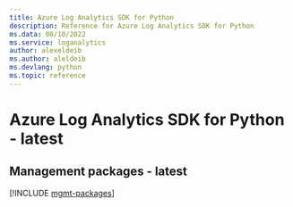 ```yaml
---
title: Azure Log Analytics SDK for Python
description: Reference for Azure Log Analytics SDK for Python
ms.data: 08/10/2022
ms.service: loganalytics
author: alexeldeib
ms.author: aleldeib
ms.devlang: python
ms.topic: reference
---
```

# Azure Log Analytics SDK for Python - latest

## Management packages - latest
[!INCLUDE [mgmt-packages](log-analytics-mgmt-index.md)]